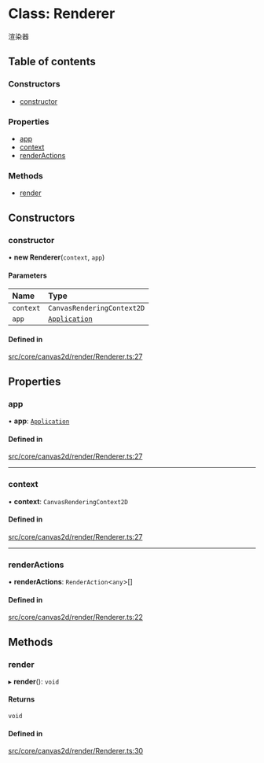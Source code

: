 # Class: Renderer

渲染器

## Table of contents

### Constructors

- [constructor](Renderer.md#constructor)

### Properties

- [app](Renderer.md#app)
- [context](Renderer.md#context)
- [renderActions](Renderer.md#renderactions)

### Methods

- [render](Renderer.md#render)

## Constructors

### constructor

• **new Renderer**(`context`, `app`)

#### Parameters

| Name | Type |
| :------ | :------ |
| `context` | `CanvasRenderingContext2D` |
| `app` | [`Application`](Application.md) |

#### Defined in

[src/core/canvas2d/render/Renderer.ts:27](https://github.com/hxg2050/hxg/blob/51e5ed2/src/core/canvas2d/render/Renderer.ts#L27)

## Properties

### app

• **app**: [`Application`](Application.md)

#### Defined in

[src/core/canvas2d/render/Renderer.ts:27](https://github.com/hxg2050/hxg/blob/51e5ed2/src/core/canvas2d/render/Renderer.ts#L27)

___

### context

• **context**: `CanvasRenderingContext2D`

#### Defined in

[src/core/canvas2d/render/Renderer.ts:27](https://github.com/hxg2050/hxg/blob/51e5ed2/src/core/canvas2d/render/Renderer.ts#L27)

___

### renderActions

• **renderActions**: `RenderAction`<`any`\>[]

#### Defined in

[src/core/canvas2d/render/Renderer.ts:22](https://github.com/hxg2050/hxg/blob/51e5ed2/src/core/canvas2d/render/Renderer.ts#L22)

## Methods

### render

▸ **render**(): `void`

#### Returns

`void`

#### Defined in

[src/core/canvas2d/render/Renderer.ts:30](https://github.com/hxg2050/hxg/blob/51e5ed2/src/core/canvas2d/render/Renderer.ts#L30)
